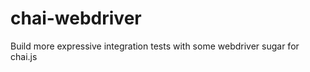 chai-webdriver
==============

Build more expressive integration tests with some webdriver sugar for chai.js
